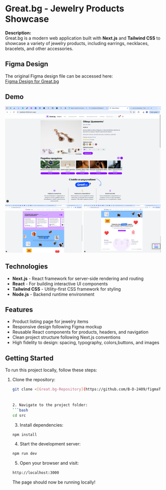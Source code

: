 # Great.bg - Jewelry Products Showcase

**Description:**  
Great.bg is a modern web application built with **Next.js** and **Tailwind CSS** to showcase a variety of jewelry products, including earrings, necklaces, bracelets, and other accessories.

## Figma Design
The original Figma design file can be accessed here:  
[Figma Design for Great.bg](https://www.figma.com/design/IewHNgfcykduIDA5KT1rMm/Great.bg?node-id=315-698&t=dBBJSEJup8f1IpDo-1)

## Demo
<p align="center">
  <img src="public/screenshot-greatbg3.jpg" alt="screenshot-greatbg3.jpg width="250"/>
  <img src="public/screenshot-greatbg2.jpg" alt="screenshot-greatbg2.jpg" width="250"/>
  <img src="public/screenshot-greatbg.jpg" alt="screenshot-greatbg.jpg" width="250"/>
</p>



## Technologies
- **Next.js** - React framework for server-side rendering and routing
- **React** - For building interactive UI components
- **Tailwind CSS** - Utility-first CSS framework for styling
- **Node.js** - Backend runtime environment

## Features
- Product listing page for jewelry items
- Responsive design following Figma mockup
- Reusable React components for products, headers, and navigation
- Clean project structure following Next.js conventions
- High fidelity to design: spacing, typography, colors,buttons, and images

## Getting Started

To run this project locally, follow these steps:

1. Clone the repository:
   ```bash
   git clone <[Great.bg-Repository](https://github.com/B-D-2409/figmaToTailwind)>


   2. Navigate to the project folder:
   ```bash
   cd src
   ```

   3. Install dependencies:
   ```bash
   npm install
   ```

   4. Start the development server:
   ```bash
   npm run dev
   ```

   5. Open your browser and visit:
   ```bash
   http://localhost:3000
   ```
   The page should now be running locally!
